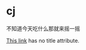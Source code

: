 # cj
不知道今天吃什么那就来摇一摇
<p><a href="http://goodnameismine.github.io/cj">This link</a> has no
title attribute.</p>

